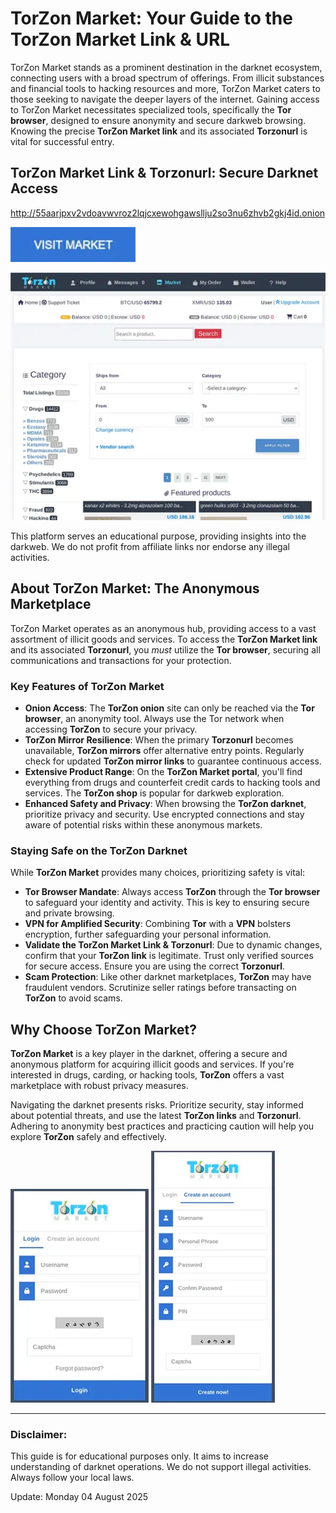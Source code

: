 # TorZon Market: Your Guide to the TorZon Market Link & URL

TorZon Market stands as a prominent destination in the darknet ecosystem, connecting users with a broad spectrum of offerings. From illicit substances and financial tools to hacking resources and more, TorZon Market caters to those seeking to navigate the deeper layers of the internet. Gaining access to TorZon Market necessitates specialized tools, specifically the **Tor browser**, designed to ensure anonymity and secure darkweb browsing. Knowing the precise **TorZon Market link** and its associated **Torzonurl** is vital for successful entry.

## TorZon Market Link & Torzonurl: Secure Darknet Access

http://55aarjpxv2vdoavwvroz2lqjcxewohgawsllju2so3nu6zhvb2gkj4id.onion

[<img src="/config/idle.webp" width="200">](http://55aarjpxv2vdoavwvroz2lqjcxewohgawsllju2so3nu6zhvb2gkj4id.onion)

<a href="http://55aarjpxv2vdoavwvroz2lqjcxewohgawsllju2so3nu6zhvb2gkj4id.onion"><img src="/config/simple.webp" alt="Market Link & Torzonurl" style="max-width: 100%;"></a>

This platform serves an educational purpose, providing insights into the darkweb. We do not profit from affiliate links nor endorse any illegal activities.

## About TorZon Market: The Anonymous Marketplace

TorZon Market operates as an anonymous hub, providing access to a vast assortment of illicit goods and services. To access the **TorZon Market link** and its associated **Torzonurl**, you *must* utilize the **Tor browser**, securing all communications and transactions for your protection.

### Key Features of TorZon Market

-   **Onion Access**: The **TorZon onion** site can only be reached via the **Tor browser**, an anonymity tool. Always use the Tor network when accessing **TorZon** to secure your privacy.
-   **TorZon Mirror Resilience**: When the primary **Torzonurl** becomes unavailable, **TorZon mirrors** offer alternative entry points. Regularly check for updated **TorZon mirror links** to guarantee continuous access.
-   **Extensive Product Range**: On the **TorZon Market portal**, you'll find everything from drugs and counterfeit credit cards to hacking tools and services. The **TorZon shop** is popular for darkweb exploration.
-   **Enhanced Safety and Privacy**: When browsing the **TorZon darknet**, prioritize privacy and security. Use encrypted connections and stay aware of potential risks within these anonymous markets.

### Staying Safe on the TorZon Darknet

While **TorZon Market** provides many choices, prioritizing safety is vital:

-   **Tor Browser Mandate**: Always access **TorZon** through the **Tor browser** to safeguard your identity and activity. This is key to ensuring secure and private browsing.
-   **VPN for Amplified Security**: Combining **Tor** with a **VPN** bolsters encryption, further safeguarding your personal information.
-   **Validate the TorZon Market Link & Torzonurl**: Due to dynamic changes, confirm that your **TorZon link** is legitimate. Trust only verified sources for secure access. Ensure you are using the correct **Torzonurl**.
-   **Scam Protection**: Like other darknet marketplaces, **TorZon** may have fraudulent vendors. Scrutinize seller ratings before transacting on **TorZon** to avoid scams.

## Why Choose TorZon Market?

**TorZon Market** is a key player in the darknet, offering a secure and anonymous platform for acquiring illicit goods and services. If you're interested in drugs, carding, or hacking tools, **TorZon** offers a vast marketplace with robust privacy measures.

Navigating the darknet presents risks. Prioritize security, stay informed about potential threats, and use the latest **TorZon links** and **Torzonurl**. Adhering to anonymity best practices and practicing caution will help you explore **TorZon** safely and effectively.

<a href="http://55aarjpxv2vdoavwvroz2lqjcxewohgawsllju2so3nu6zhvb2gkj4id.onion"><img src="/config/home.webp" alt="TorZon - Market Login" style="max-width: 100%;"></a>
<a href="http://55aarjpxv2vdoavwvroz2lqjcxewohgawsllju2so3nu6zhvb2gkj4id.onion"><img src="/config/window.webp" alt="TorZon - Market Register" style="max-width: 100%;"></a>

---

### Disclaimer:

This guide is for educational purposes only. It aims to increase understanding of darknet operations. We do not support illegal activities. Always follow your local laws.

Update:  Monday 04 August 2025